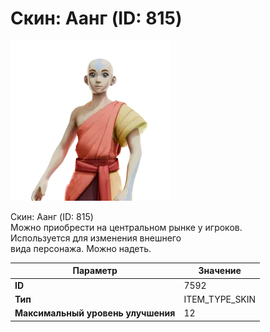 # Скин: Аанг (ID: 815)

![Item Image](../img/7592.webp?raw=true)

Скин: Аанг (ID: 815)<br>Можно приобрести на центральном рынке у игроков.<br>Используется для изменения внешнего<br>вида персонажа. Можно надеть.


| Параметр | Значение |
|----------|----------|
| **ID** | 7592 |
| **Тип** | ITEM_TYPE_SKIN |
| **Максимальный уровень улучшения** | 12 |

